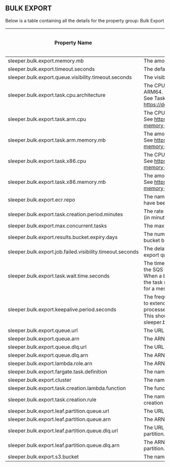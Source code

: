 ## BULK EXPORT

Below is a table containing all the details for the property group: Bulk Export

| Property Name                                             | Description                                                                                                                                                                                                                                                                                                            | Default Value | Run CdkDeploy When Changed |
|-----------------------------------------------------------|------------------------------------------------------------------------------------------------------------------------------------------------------------------------------------------------------------------------------------------------------------------------------------------------------------------------|---------------|----------------------------|
| sleeper.bulk.export.memory.mb                             | The amount of memory in MB for lambda functions that start bulk export jobs.                                                                                                                                                                                                                                           |               | true                       |
| sleeper.bulk.export.timeout.seconds                       | The default timeout in seconds for the bulk export lambda.                                                                                                                                                                                                                                                             | 900           | true                       |
| sleeper.bulk.export.queue.visibility.timeout.seconds      | The visibility timeout in seconds for the bulk export queue.                                                                                                                                                                                                                                                           | 900           | true                       |
| sleeper.bulk.export.task.cpu.architecture                 | The CPU architecture to run bulk export tasks on. Valid values are X86_64 and ARM64.<br>See Task CPU architecture at https://docs.aws.amazon.com/AmazonECS/latest/developerguide/AWS_Fargate.html                                                                                                                      | X86_64        | true                       |
| sleeper.bulk.export.task.arm.cpu                          | The CPU for a bulk. export task using an ARM64 architecture.<br>See https://docs.aws.amazon.com/AmazonECS/latest/developerguide/task-cpu-memory-error.html for valid options.                                                                                                                                          | 1024          | true                       |
| sleeper.bulk.export.task.arm.memory.mb                    | The amount of memory in MB for a bulk export task using an ARM64 architecture.<br>See https://docs.aws.amazon.com/AmazonECS/latest/developerguide/task-cpu-memory-error.html for valid options.                                                                                                                        | 4096          | true                       |
| sleeper.bulk.export.task.x86.cpu                          | The CPU for a bulk export task using an x86_64 architecture.<br>See https://docs.aws.amazon.com/AmazonECS/latest/developerguide/task-cpu-memory-error.html for valid options.                                                                                                                                          | 1024          | true                       |
| sleeper.bulk.export.task.x86.memory.mb                    | The amount of memory in MB for a bulk export task using an x86_64 architecture.<br>See https://docs.aws.amazon.com/AmazonECS/latest/developerguide/task-cpu-memory-error.html for valid options.                                                                                                                       | 4096          | true                       |
| sleeper.bulk.export.ecr.repo                              | The name of the repository for the bulk export container. The Docker image should have been uploaded to an ECR repository of this name in this account.                                                                                                                                                                |               | true                       |
| sleeper.bulk.export.task.creation.period.minutes          | The rate at which a check to see if bulk export ECS tasks need to be created is made (in minutes, must be >= 1).                                                                                                                                                                                                       | 1             | true                       |
| sleeper.bulk.export.max.concurrent.tasks                  | The maximum number of concurrent bulk export tasks to run.                                                                                                                                                                                                                                                             | 300           | false                      |
| sleeper.bulk.export.results.bucket.expiry.days            | The number of days the results of bulk export remain in the bulk export results bucket before being deleted.                                                                                                                                                                                                           | 7             | true                       |
| sleeper.bulk.export.job.failed.visibility.timeout.seconds | The delay in seconds until a failed bulk export job becomes visible on the bulk export queue and can be processed again.                                                                                                                                                                                               | 60            | false                      |
| sleeper.bulk.export.task.wait.time.seconds                | The time in seconds for a bulk export task to wait for a bulk export job to appear on the SQS queue (must be <= 20).<br>When a bulk export task waits for bulk export jobs to appear on the SQS queue, if the task receives no messages in the time defined by this property, it will try to wait for a message again. | 20            | false                      |
| sleeper.bulk.export.keepalive.period.seconds              | The frequency, in seconds, with which change message visibility requests are sent to extend the visibility of messages on the bulk export job queue so that they are not processed by other processes.<br>This should be less than the value of sleeper.bulk.export.queue.visibility.timeout.seconds.                  | 300           | false                      |
| sleeper.bulk.export.queue.url                             | The URL of the SQS queue that triggers the bulk export lambda.                                                                                                                                                                                                                                                         |               | true                       |
| sleeper.bulk.export.queue.arn                             | The ARN of the SQS queue that triggers the bulk export lambda.                                                                                                                                                                                                                                                         |               | true                       |
| sleeper.bulk.export.queue.dlq.url                         | The URL of the SQS dead letter queue that is used by the bulk export lambda.                                                                                                                                                                                                                                           |               | true                       |
| sleeper.bulk.export.queue.dlq.arn                         | The ARN of the SQS dead letter queue that is used by the bulk export lambda.                                                                                                                                                                                                                                           |               | true                       |
| sleeper.bulk.export.lambda.role.arn                       | The ARN of the role for the bulk export lambda.                                                                                                                                                                                                                                                                        |               | true                       |
| sleeper.bulk.export.fargate.task.definition               | The name of the family of Fargate task definitions used for bulk export.                                                                                                                                                                                                                                               |               | true                       |
| sleeper.bulk.export.cluster                               | The name of the cluster used for bulk export.                                                                                                                                                                                                                                                                          |               | true                       |
| sleeper.bulk.export.task.creation.lambda.function         | The function name of the bulk export task creation lambda.                                                                                                                                                                                                                                                             |               | true                       |
| sleeper.bulk.export.task.creation.rule                    | The name of the CloudWatch rule that periodically triggers the bulk export task creation lambda.                                                                                                                                                                                                                       |               | true                       |
| sleeper.bulk.export.leaf.partition.queue.url              | The URL of the SQS queue that triggers the bulk export for a leaf partition.                                                                                                                                                                                                                                           |               | true                       |
| sleeper.bulk.export.leaf.partition.queue.arn              | The ARN of the SQS queue that triggers the bulk export for a leaf partition.                                                                                                                                                                                                                                           |               | true                       |
| sleeper.bulk.export.leaf.partition.queue.dlq.url          | The URL of the SQS dead letter queue that is used by the bulk export for a leaf partition.                                                                                                                                                                                                                             |               | true                       |
| sleeper.bulk.export.leaf.partition.queue.dlq.arn          | The ARN of the SQS dead letter queue that is used by the bulk export for a leaf partition.                                                                                                                                                                                                                             |               | true                       |
| sleeper.bulk.export.s3.bucket                             | The name of the S3 bucket where the bulk export files are stored.                                                                                                                                                                                                                                                      |               | true                       |
